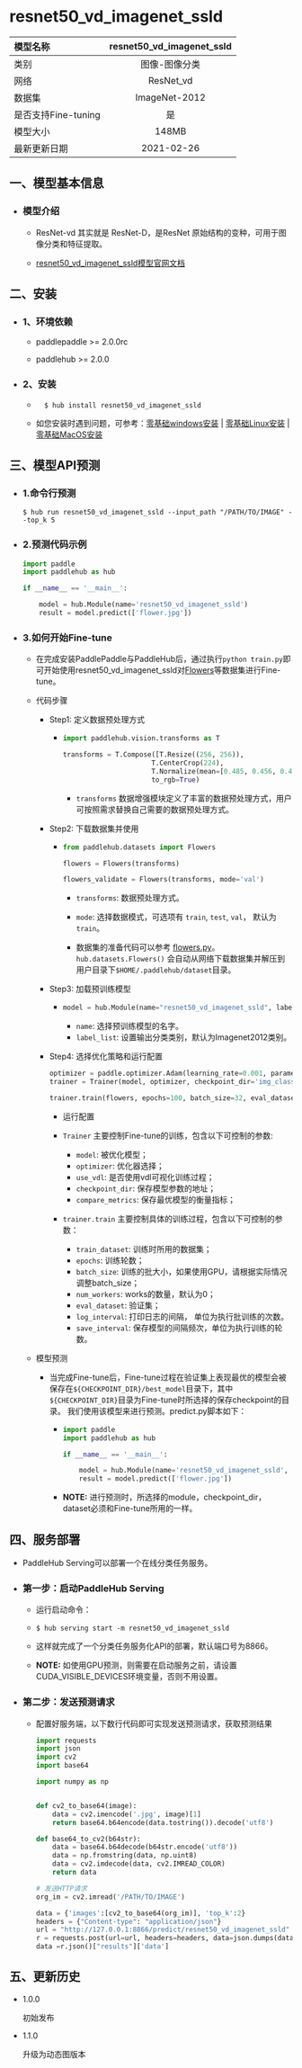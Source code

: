 # resnet50_vd_imagenet_ssld

|模型名称|resnet50_vd_imagenet_ssld|
| :--- | :---: | 
|类别|图像-图像分类|
|网络|ResNet_vd|
|数据集|ImageNet-2012|
|是否支持Fine-tuning|是|
|模型大小|148MB|
|最新更新日期|2021-02-26|


## 一、模型基本信息

- ### 模型介绍

  - ResNet-vd 其实就是 ResNet-D，是ResNet 原始结构的变种，可用于图像分类和特征提取。

  - [resnet50_vd_imagenet_ssld模型官网文档](https://www.paddlepaddle.org.cn/hubdetail?name=resnet50_vd_imagenet_ssld&en_category=ImageClassification)


## 二、安装

- ### 1、环境依赖

    - paddlepaddle >= 2.0.0rc

    - paddlehub >= 2.0.0

- ### 2、安装
    - ```shell
        $ hub install resnet50_vd_imagenet_ssld
      ```

    -  如您安装时遇到问题，可参考：[零基础windows安装](../../../../docs/docs_ch/get_start/windows_quickstart.md)
    | [零基础Linux安装](../../../../docs/docs_ch/get_start/linux_quickstart.md) | [零基础MacOS安装](../../../../docs/docs_ch/get_start/mac_quickstart.md)   

## 三、模型API预测

- ### 1.命令行预测

    ```shell
    $ hub run resnet50_vd_imagenet_ssld --input_path "/PATH/TO/IMAGE" --top_k 5
    ```
- ### 2.预测代码示例

    ```python
    import paddle
    import paddlehub as hub

    if __name__ == '__main__':

        model = hub.Module(name='resnet50_vd_imagenet_ssld')
        result = model.predict(['flower.jpg'])
    ```
- ### 3.如何开始Fine-tune

    - 在完成安装PaddlePaddle与PaddleHub后，通过执行`python train.py`即可开始使用resnet50_vd_imagenet_ssld对[Flowers](../../docs/reference/datasets.md#class-hubdatasetsflowers)等数据集进行Fine-tune。

    - 代码步骤

        - Step1: 定义数据预处理方式
            - ```python
              import paddlehub.vision.transforms as T

              transforms = T.Compose([T.Resize((256, 256)),
                                    T.CenterCrop(224),
                                    T.Normalize(mean=[0.485, 0.456, 0.406], std = [0.229, 0.224, 0.225])],
                                    to_rgb=True)
              ```

                - `transforms` 数据增强模块定义了丰富的数据预处理方式，用户可按照需求替换自己需要的数据预处理方式。

        - Step2: 下载数据集并使用
            - ```python
              from paddlehub.datasets import Flowers

              flowers = Flowers(transforms)

              flowers_validate = Flowers(transforms, mode='val')
              ```

                * `transforms`: 数据预处理方式。
                * `mode`: 选择数据模式，可选项有 `train`, `test`, `val`， 默认为`train`。

                * 数据集的准备代码可以参考 [flowers.py](../../paddlehub/datasets/flowers.py)。`hub.datasets.Flowers()` 会自动从网络下载数据集并解压到用户目录下`$HOME/.paddlehub/dataset`目录。


        - Step3: 加载预训练模型

            - ```python
              model = hub.Module(name="resnet50_vd_imagenet_ssld", label_list=["roses", "tulips", "daisy", "sunflowers", "dandelion"])
              ```
                * `name`: 选择预训练模型的名字。
                * `label_list`: 设置输出分类类别，默认为Imagenet2012类别。

        - Step4: 选择优化策略和运行配置

            ```python
            optimizer = paddle.optimizer.Adam(learning_rate=0.001, parameters=model.parameters())
            trainer = Trainer(model, optimizer, checkpoint_dir='img_classification_ckpt')

            trainer.train(flowers, epochs=100, batch_size=32, eval_dataset=flowers_validate, save_interval=1)
            ```


            - 运行配置

            - `Trainer` 主要控制Fine-tune的训练，包含以下可控制的参数:

                * `model`: 被优化模型；
                * `optimizer`: 优化器选择；
                * `use_vdl`: 是否使用vdl可视化训练过程；
                * `checkpoint_dir`: 保存模型参数的地址；
                * `compare_metrics`: 保存最优模型的衡量指标；

            - `trainer.train` 主要控制具体的训练过程，包含以下可控制的参数：

                * `train_dataset`: 训练时所用的数据集；
                * `epochs`: 训练轮数；
                * `batch_size`: 训练的批大小，如果使用GPU，请根据实际情况调整batch_size；
                * `num_workers`: works的数量，默认为0；
                * `eval_dataset`: 验证集；
                * `log_interval`: 打印日志的间隔， 单位为执行批训练的次数。
                * `save_interval`: 保存模型的间隔频次，单位为执行训练的轮数。

    - 模型预测

        -   当完成Fine-tune后，Fine-tune过程在验证集上表现最优的模型会被保存在`${CHECKPOINT_DIR}/best_model`目录下，其中`${CHECKPOINT_DIR}`目录为Fine-tune时所选择的保存checkpoint的目录。 我们使用该模型来进行预测。predict.py脚本如下：

            - ```python
              import paddle
              import paddlehub as hub

              if __name__ == '__main__':

                  model = hub.Module(name='resnet50_vd_imagenet_ssld', label_list=["roses", "tulips", "daisy", "sunflowers", "dandelion"], load_checkpoint='/PATH/TO/CHECKPOINT')
                  result = model.predict(['flower.jpg'])
              ```


            - **NOTE:** 进行预测时，所选择的module，checkpoint_dir，dataset必须和Fine-tune所用的一样。

## 四、服务部署

- PaddleHub Serving可以部署一个在线分类任务服务。

- ### 第一步：启动PaddleHub Serving

    - 运行启动命令：

    - ```shell
      $ hub serving start -m resnet50_vd_imagenet_ssld
      ```

    - 这样就完成了一个分类任务服务化API的部署，默认端口号为8866。

    - **NOTE:** 如使用GPU预测，则需要在启动服务之前，请设置CUDA_VISIBLE_DEVICES环境变量，否则不用设置。

- ### 第二步：发送预测请求

    - 配置好服务端，以下数行代码即可实现发送预测请求，获取预测结果

        ```python
        import requests
        import json
        import cv2
        import base64

        import numpy as np


        def cv2_to_base64(image):
            data = cv2.imencode('.jpg', image)[1]
            return base64.b64encode(data.tostring()).decode('utf8')

        def base64_to_cv2(b64str):
            data = base64.b64decode(b64str.encode('utf8'))
            data = np.fromstring(data, np.uint8)
            data = cv2.imdecode(data, cv2.IMREAD_COLOR)
            return data

        # 发送HTTP请求
        org_im = cv2.imread('/PATH/TO/IMAGE')

        data = {'images':[cv2_to_base64(org_im)], 'top_k':2}
        headers = {"Content-type": "application/json"}
        url = "http://127.0.0.1:8866/predict/resnet50_vd_imagenet_ssld"
        r = requests.post(url=url, headers=headers, data=json.dumps(data))
        data =r.json()["results"]['data']
        ```
## 五、更新历史

* 1.0.0

  初始发布

* 1.1.0
    
  升级为动态图版本

